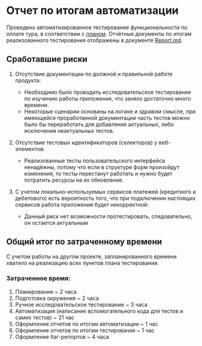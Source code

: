 # Отчет по итогам автоматизации

Проведено автоматизированное тестирование функциональности по оплате тура, в соответствии
с [планом](https://github.com/Wassupjes/DiplomQA/blob/main/Reports/Plan.md). Отчётные документы по итогам реализованного
тестирования отображены в документе [Report.md](https://github.com/Wassupjes/DiplomQA/blob/main/Reports/Report.md).

## Сработавшие риски

1. Отсутствие документации по должной и правильной работе продукта:

    - Необходимо было проводить исследовательское тестирование по изучению работы приложения, что заняло достаточно
      много времени.
    - Некоторые сценарии основаны на логике и здравом смысле, при имеющейся проработанной документации часть тестов
      можно было бы переработать для добавления актуальных, либо исключения неактуальных тестов.


2. Отсутствие тестовых идентификаторов (селекторов) у веб-элементов:
    - Реализованные тесты пользовательского интерфейса ненадёжны, потому что если в структуре форм произойдут изменения,
      то тесты перестанут работать и нужно будет потратить ресурсы на их обновление.


3. С учетом локально-используемых сервисов платежей (кредитного и дебетового) есть вероятность того, что при подключении
   настоящих сервисов работа приложения будет некорректной:
    - Данный риск нет возможности протестировать, следовательно, он остается актуальным

## Общий итог по затраченному времени

С учетом работы на другом проекте, запланированного времени хватило на реализацию всех пунктов плана тестирования.

### Затраченное время:

1. Планирование ~ 2 часа
1. Подготовка окружения ~ 2 часа
1. Ручное исследовательское тестирование ~ 3 часа
1. Автоматизация (написание вспомогательного кода для тестов и самих тестов) ~ 21 час
1. Оформление отчетов по итогам автоматизации ~ 1 час
1. Оформление отчетов по итогам тестирования ~ 1 час
1. Оформление баг-репортов ~ 4 часа